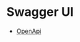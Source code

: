 # Swagger UI
- [OpenApi](https://coralhostingprod.github.io/Swagger-UI/parsec/swagger-ui/?url=https://CoralHostingBeta.github.io/project_1561/swagger-json/OpenApi_swagger.json)
